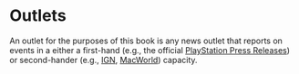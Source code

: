 # Outlets

An outlet for the purposes of this book is any news outlet that reports on events in a either a first-hand (e.g., the official [PlayStation Press Releases]) or second-hander (e.g., [IGN], [MacWorld]) capacity.

<!-- outlets -->
[IGN]: ../outlets/ign.md
[MacWorld]: ../outlets/macworld.md
[PlayStation Press Releases]: ../outlets/playstation-press-releases.md